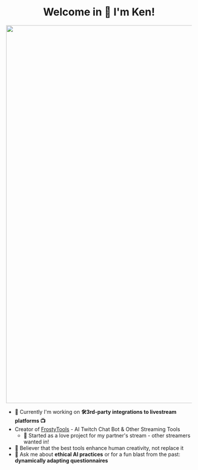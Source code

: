 <h1 align="center">Welcome in 👋 I'm Ken!</h1>
<div align="center">
<a href="https://frostytools.com/stream/kenakafrosty">
<img src="https://frostytools.com/stream/kenakafrosty/preview/0.png" width="1024px" />
</a>
</div>

- 🔭 Currently I'm working on **🛠3rd-party integrations to livestream platforms 📺**
- Creator of [FrostyTools](https://frostytools.com) - AI Twitch Chat Bot & Other Streaming Tools
  - 💝 Started as a love project for my partner's stream - other streamers wanted in!
- 🧠 Believer that the best tools enhance human creativity, not replace it
- 💬 Ask me about **ethical AI practices** or for a fun blast from the past: **dynamically adapting questionnaires**
